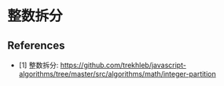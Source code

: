 # 整数拆分

## References

- [1] 整数拆分: <https://github.com/trekhleb/javascript-algorithms/tree/master/src/algorithms/math/integer-partition>
